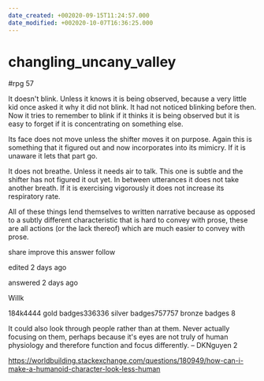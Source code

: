 ```yaml
---
date_created: +002020-09-15T11:24:57.000
date_modified: +002020-10-07T16:36:25.000
---
```


# changling_uncany_valley

 #rpg
57

It doesn't blink. Unless it knows it is being observed, because a very little kid once asked it why it did not blink. It had not noticed blinking before then. Now it tries to remember to blink if it thinks it is being observed but it is easy to forget if it is concentrating on something else.

Its face does not move unless the shifter moves it on purpose. Again this is something that it figured out and now incorporates into its mimicry. If it is unaware it lets that part go.

It does not breathe. Unless it needs air to talk. This one is subtle and the shifter has not figured it out yet. In between utterances it does not take another breath. If it is exercising vigorously it does not increase its respiratory rate.

All of these things lend themselves to written narrative because as opposed to a subtly different characteristic that is hard to convey with prose, these are all actions (or the lack thereof) which are much easier to convey with prose.

share improve this answer follow

edited 2 days ago

answered 2 days ago

Willk

184k4444 gold badges336336 silver badges757757 bronze badges
8

It could also look through people rather than at them. Never actually focusing on them, perhaps because it's eyes are not truly of human physiology and therefore function and focus differently. – DKNguyen 2

https://worldbuilding.stackexchange.com/questions/180949/how-can-i-make-a-humanoid-character-look-less-human

